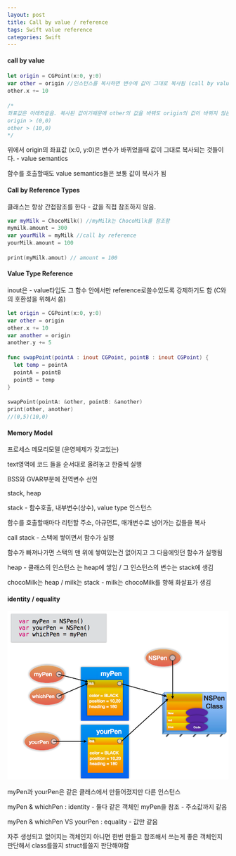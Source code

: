 ```yaml
---
layout: post
title: Call by value / reference
tags: Swift value reference
categories: Swift
---
```




#### call by value

~~~ swift
let origin = CGPoint(x:0, y:0)
var other = origin //인스턴스를 복사하면 변수에 값이 그대로 복사됨 (call by value) 
other.x += 10

/*
좌표값은 아래와같음. 복사된 값이기때문에 other의 값을 바꿔도 origin의 값이 바뀌지 않는다.
origin > (0,0)
other > (10,0)
*/
~~~

위에서 origin의 좌표값 (x:0, y:0)은 변수가 바뀌었을때 값이 그대로 복사되는 것들이다. - value semantics

함수를 호출할때도 value semantics들은 보통 값이 복사가 됨



#### Call by Reference Types

클래스는 항상 간접참조를 한다 - 값을 직접 참조하지 않음. 

~~~swift
var myMilk = ChocoMilk() //myMilk는 ChocoMilk를 참조함
mymilk.amount = 300
var yourMilk = myMilk //call by reference
yourMilk.amount = 100

print(myMilk.amout) // amount = 100
~~~



#### Value Type Reference

inout은 - value타입도 그 함수 안에서만 reference로쓸수있도록 강제하기도 함 (C와의 호환성을 위해서 씀)

~~~swift
let origin = CGPoint(x:0, y:0)
var other = origin 
other.x += 10
var another = origin
another.y += 5

func swapPoint(pointA : inout CGPoint, pointB : inout CGPoint) {
  let temp = pointA
  pointA = pointB
  pointB = temp
}

swapPoint(pointA: &other, pointB: &another)
print(other, another)
//(0,5)(10,0)
~~~





#### Memory Model

프로세스 메모리모델 (운영체제가 갖고있는)

text영역에 코드 들을 순서대로 올려놓고 한줄씩 실행

BSS와 GVAR부분에 전역변수 선언

stack, heap

stack - 함수호출, 내부변수(상수), value type 인스턴스

함수를 호출할때마다 리턴할 주소, 아규먼트, 매개변수로 넘어가는 값들을 복사

call stack - 스택에 쌓이면서 함수가 실행

함수가 빠져나가면 스택의 맨 위에 쌓여있는건 없어지고 그 다음에잇던 함수가 실행됨

heap - 클래스의 인스턴스 는 heap에 쌓임 / 그 인스턴스의 변수는 stack에 생김 

chocoMilk는 heap / milk는 stack - milk는 chocoMilk를 향해 화살표가 생김



#### identity / equality

![identityEquality](/temp/identityEquality.png)

myPen과 yourPen은 같은 클래스에서 만들어졌지만 다른 인스턴스

myPen & whichPen : identity - 둘다 같은 객체인 myPen을 참조 - 주소값까지 같음

myPen & whichPen  VS  yourPen : equality - 값만 같음



자주 생성되고 없어지는 객체인지 아니면 한번 만들고 참조해서 쓰는게 좋은 객체인지 판단해서 class를쓸지 struct를쓸지 판단해야함

